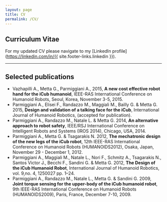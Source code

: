 ```yaml
---
layout: page
title: CV
permalink: /CV/
---
```


## Curriculum Vitae 
For my updated CV please navigate to my [LinkedIn profile](https://linkedin.com/in/{{ site.footer-links.linkedin }}).

***

## Selected publications

* Vazhapilli A., Metta G., Parmiggiani A., 2015, **A new cost effective robot hand for the iCub humanoid**, IEEE-RAS International Conference on Humanoid Robots, Seoul, Korea, November 3-5, 2015.
* Parmiggiani A., Elisei F., Randazzo M., Maggiali M., Bailly G. & Metta G. 2015, **Design and validation of a talking face for the iCub**, International Journal of Humanoid Robotics, (accepted for publication).
* Parmiggiani A., Randazzo M., Natale L. & Metta G. 2014, **An alternative approach to robot safety**, IEEE/RSJ International Conference on Intelligent Robots and Systems (IROS 2014), Chicago, USA, 2014.
* Parmiggiani A., Metta G. & Tsagarakis N. 2012, **The mechatronic design of the new legs of the iCub robot**, 12th IEEE-RAS International Conference on Humanoid Robots (HUMANOIDS2012), Osaka, Japan, November 29 - December 1, 2012.
* Parmiggiani A., Maggiali M., Natale L., Nori F., Schmitz A., Tsagarakis N., Santos Victor J., Becchi F., Sandini G. & Metta G. 2012, **The Design of the iCub Humanoid Robot**, International Journal of Humanoid Robotics, vol. 9,no. 4, 1250027 pp. 1–24.
* Parmiggiani A., Randazzo M., Natale L., Metta G. & Sandini G. 2009, **Joint torque sensing for the upper-body of the iCub humanoid robot**, 9th IEEE-RAS International Conference on Humanoid Robots (HUMANOIDS2009), Paris, France, December 7-10, 2009.

